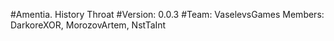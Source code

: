 #Amentia. History Throat
#Version: 0.0.3
#Team: VaselevsGames
Members: DarkoreXOR, MorozovArtem, NstTaInt
